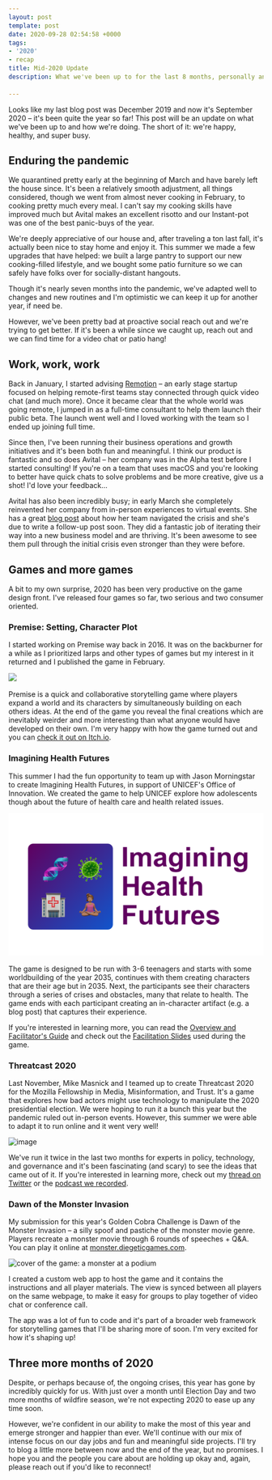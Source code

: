 ```yaml
---
layout: post
template: post
date: 2020-09-28 02:54:58 +0000
tags:
- '2020'
- recap
title: Mid-2020 Update
description: What we've been up to for the last 8 months, personally and professionally

---
```

Looks like my last blog post was December 2019 and now it's September 2020 – it's been quite the year so far! This post will be an update on what we've been up to and how we're doing. The short of it: we're happy, healthy, and super busy.

## Enduring the pandemic

We quarantined pretty early at the beginning of March and have barely left the house since. It's been a relatively smooth adjustment, all things considered, though we went from almost never cooking in February, to cooking pretty much every meal. I can't say my cooking skills have improved much but Avital makes an excellent risotto and our Instant-pot was one of the best panic-buys of the year.

We're deeply appreciative of our house and, after traveling a ton last fall, it's actually been nice to stay home and enjoy it. This summer we made a few upgrades that have helped: we built a large pantry to support our new cooking-filled lifestyle, and we bought some patio furniture so we can safely have folks over for socially-distant hangouts.

Though it's nearly seven months into the pandemic, we've adapted well to changes and new routines and I'm optimistic we can keep it up for another year, if need be.

However, we've been pretty bad at proactive social reach out and we're trying to get better. If it's been a while since we caught up, reach out and we can find time for a video chat or patio hang!

## Work, work, work

Back in January, I started advising [Remotion](http://remotion.com/) – an early stage startup focused on helping remote-first teams stay connected through quick video chat (and much more). Once it became clear that the whole world was going remote, I jumped in as a full-time consultant to help them launch their public beta. The launch went well and I loved working with the team so I ended up joining full time.

Since then, I've been running their business operations and growth initiatives and it's been both fun and meaningful. I think our product is fantastic and so does Avital – her company was in the Alpha test before I started consulting! If you're on a team that uses macOS and you're looking to better have quick chats to solve problems and be more creative, give us a shot! I'd love your feedback...

Avital has also been incredibly busy; in early March she completely reinvented her company from in-person experiences to virtual events. She has a great [blog post](https://medium.com/@avitalungar/how-i-reinvented-our-company-in-5-days-24353c12819f) about how her team navigated the crisis and she's due to write a follow-up post soon. They did a fantastic job of iterating their way into a new business model and are thriving. It's been awesome to see them pull through the initial crisis even stronger than they were before.

## Games and more games

A bit to my own surprise, 2020 has been very productive on the game design front. I've released four games so far, two serious and two consumer oriented.

### Premise: Setting, Character Plot

I started working on Premise way back in 2016. It was on the backburner for a while as I prioritized larps and other types of games but my interest in it returned and I published the game in February.

![](https://img.itch.zone/aW1nLzI5OTI1MDkucG5n/original/a1zzZN.png)

Premise is a quick and collaborative storytelling game where players expand a world and its characters by simultaneously building on each others ideas. At the end of the game you reveal the final creations which are inevitably weirder and more interesting than what anyone would have developed on their own. I'm very happy with how the game turned out and you can [check it out on Itch.io](https://randylubin.itch.io/premise-setting-character-plot).

### Imagining Health Futures

This summer I had the fun opportunity to team up with Jason Morningstar to create Imagining Health Futures, in support of UNICEF's Office of Innovation. We created the game to help UNICEF explore how adolescents though about the future of health care and health related issues.

![](/images/screen-shot-2020-09-27-at-8-13-07-pm.png)

The game is designed to be run with 3-6 teenagers and starts with some worldbuilding of the year 2035, continues with them creating characters that are their age but in 2035. Next, the participants see their characters through a series of crises and obstacles, many that relate to health. The game ends with each participant creating an in-character artifact (e.g. a blog post) that captures their experience.

If you're interested in learning more, you can read the [Overview and Facilitator's Guide](https://drive.google.com/file/d/1ZWTMnG3gqjG2R2Mc95uodPoNo-GnNR5V/view?usp=sharing) and check out the [Facilitation Slides](https://docs.google.com/presentation/d/11cUVWaS8WhEmfNyv71km_UUzb89Yg9E6dduEX4yscIk/edit?usp=sharing) used during the game.

### Threatcast 2020

Last November, Mike Masnick and I teamed up to create Threatcast 2020 for the Mozilla Fellowship in Media, Misinformation, and Trust. It's a game that explores how bad actors might use technology to manipulate the 2020 presidential election. We were hoping to run it a bunch this year but the pandemic ruled out in-person events. However, this summer we were able to adapt it to run online and it went very well!

![image](https://blog.randylubin.com/images/46729dc0aae60326a308626ec9974437344928bc7eed59bbcc067934c0e78fcb.png)

We've run it twice in the last two months for experts in policy, technology, and governance and it's been fascinating (and scary) to see the ideas that came out of it. If you're interested in learning more, check out my [thread on Twitter](https://twitter.com/randylubin/status/1299135869803085826) or the [podcast we recorded](https://soundcloud.com/techdirt/threatcasting-the-election).

### Dawn of the Monster Invasion

My submission for this year's Golden Cobra Challenge is Dawn of the Monster Invasion – a silly spoof and pastiche of the monster movie genre. Players recreate a monster movie through 6 rounds of speeches + Q&A. You can play it online at [monster.diegeticgames.com](http://monster.diegeticgames.com/).

![cover of the game: a monster at a podium](https://diegeticgames.com/img/monster-game-cover.png)

I created a custom web app to host the game and it contains the instructions and all player materials. The view is synced between all players on the same webpage, to make it easy for groups to play together of video chat or conference call.

The app was a lot of fun to code and it's part of a broader web framework for storytelling games that I'll be sharing more of soon. I'm very excited for how it's shaping up!

## Three more months of 2020

Despite, or perhaps because of, the ongoing crises, this year has gone by incredibly quickly for us. With just over a month until Election Day and two more months of wildfire season, we're not expecting 2020 to ease up any time soon.

However, we're confident in our ability to make the most of this year and emerge stronger and happier than ever. We'll continue with our mix of intense focus on our day jobs and fun and meaningful side projects. I'll try to blog a little more between now and the end of the year, but no promises. I hope you and the people you care about are holding up okay and, again, please reach out if you'd like to reconnect!